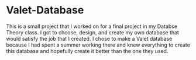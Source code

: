 # Valet-Database

This is a small project that I worked on for a final project in my Databse Theory class. I got to choose, design, and create my own database that would satisfy the job that I created. I chose to make a Valet database because I had spent a summer working there and knew everything to create this database and hopefully create it better than the one they used.

